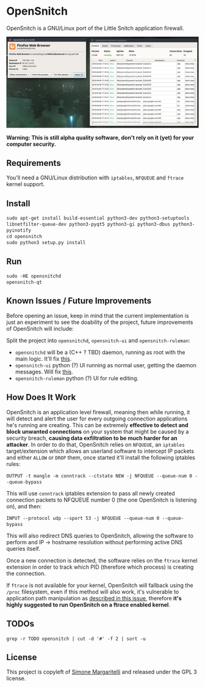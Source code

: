 # OpenSnitch

OpenSnitch is a GNU/Linux port of the Little Snitch application firewall.

<p align="center">
  <img src="https://raw.githubusercontent.com/evilsocket/opensnitch/master/screenshot.png" alt="OpenSnitch"/>
</p>

**Warning: This is still alpha quality software, don't rely on it (yet) for your computer security.**

## Requirements

You'll need a GNU/Linux distribution with `iptables`, `NFQUEUE` and `ftrace` kernel support.

## Install

    sudo apt-get install build-essential python3-dev python3-setuptools libnetfilter-queue-dev python3-pyqt5 python3-gi python3-dbus python3-pyinotify
    cd opensnitch
    sudo python3 setup.py install

## Run

    sudo -HE opensnitchd
    opensnitch-qt

## Known Issues / Future Improvements

Before opening an issue, keep in mind that the current implementation is just an experiment to see the doability of the project, future improvements of OpenSnitch will include:

Split the project into `opensnitchd`, `opensnitch-ui` and `opensnitch-ruleman`:

* `opensnitchd` will be a (C++ ? TBD) daemon, running as root with the main logic. It'll fix [this](https://github.com/evilsocket/opensnitch/issues/28).
* `opensnitch-ui` python (?) UI running as normal user, getting the daemon messages. Will fix [this](https://github.com/evilsocket/opensnitch/issues/20).
* `opensnitch-ruleman` python (?) UI for rule editing.

## How Does It Work

OpenSnitch is an application level firewall, meaning then while running, it will detect and alert the user for every outgoing connection applications he's running are creating. This can be extremely **effective to detect and block unwanted connections** on your system that might be caused by a security breach, **causing data exfiltration to be much harder for an attacker**.
In order to do that, OpenSnitch relies on `NFQUEUE`, an `iptables` target/extension which allows an userland software to intercept IP packets and either `ALLOW` or `DROP` them, once started it'll install the following iptables rules:

    OUTPUT -t mangle -m conntrack --ctstate NEW -j NFQUEUE --queue-num 0 --queue-bypass

This will use `conntrack` iptables extension to pass all newly created connection packets to NFQUEUE number 0 (the one OpenSnitch is listening on), and then:

    INPUT --protocol udp --sport 53 -j NFQUEUE --queue-num 0 --queue-bypass

This will also redirect DNS queries to OpenSnitch, allowing the software to perform and IP -> hostname resolution without performing active DNS queries itself.

Once a new connection is detected, the software relies on the `ftrace` kernel extension in order to track which PID (therefore which process) is creating the connection.

If `ftrace` is not available for your kernel, OpenSnitch will fallback using the `/proc` filesystem, even if this method will also work, it's vulnerable to application path manipulation as [described in this issue](https://github.com/evilsocket/opensnitch/issues/12), therefore **it's highly suggested to run OpenSnitch on a ftrace enabled kernel**.

## TODOs

    grep -r TODO opensnitch | cut -d '#' -f 2 | sort -u

## License

This project is copyleft of [Simone Margaritelli](http://www.evilsocket.net/) and released under the GPL 3 license.
